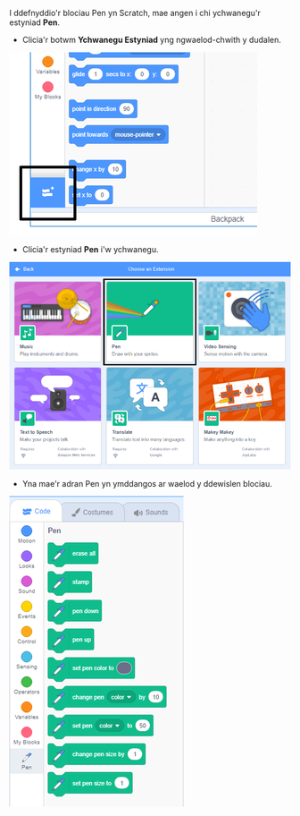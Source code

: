 I ddefnyddio'r blociau Pen yn Scratch, mae angen i chi ychwanegu'r estyniad **Pen**.

+ Clicia'r botwm **Ychwanegu Estyniad** yng ngwaelod-chwith y dudalen.

![ychwanegu botwm estyniad wedi ei amlygu](images/add-extension-annotated.png)

+ Clicia'r estyniad **Pen** i'w ychwanegu.

![estyniad pen wedi uwcholeuo](images/click-pen-annotated.png)

+ Yna mae'r adran Pen yn ymddangos ar waelod y ddewislen blociau.

![blociau estyniad pen](images/pen-extension-blocks.png)